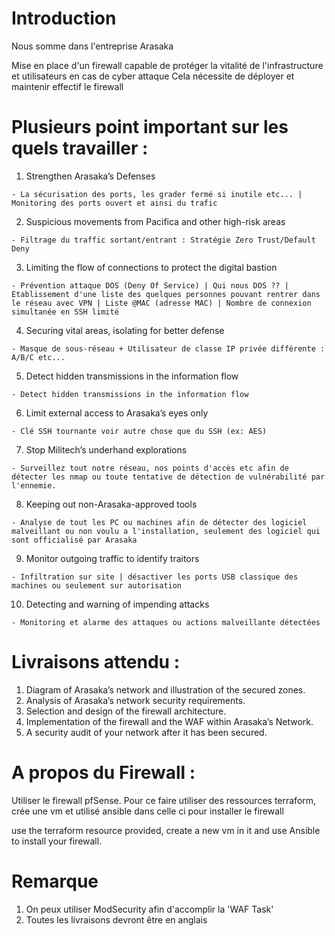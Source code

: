 # Introduction
Nous somme dans l'entreprise Arasaka

Mise en place d'un firewall capable de protéger la vitalité de l'infrastructure et utilisateurs en cas de cyber attaque
Cela nécessite de déployer et maintenir effectif le firewall

# Plusieurs point important sur les quels travailler :
1. Strengthen Arasaka’s Defenses
```
- La sécurisation des ports, les grader fermé si inutile etc... | Monitoring des ports ouvert et ainsi du trafic
```

2. Suspicious movements from Pacifica and other high-risk areas
```
- Filtrage du traffic sortant/entrant : Stratégie Zero Trust/Default Deny
```

3. Limiting the flow of connections to protect the digital bastion
```
- Prévention attaque DOS (Deny Of Service) | Qui nous DOS ?? | Etablissement d'une liste des quelques personnes pouvant rentrer dans le réseau avec VPN | Liste @MAC (adresse MAC) | Nombre de connexion simultanée en SSH limité
```

4. Securing vital areas, isolating for better defense
```
- Masque de sous-réseau + Utilisateur de classe IP privée différente : A/B/C etc...
```

5. Detect hidden transmissions in the information flow
```
- Detect hidden transmissions in the information flow
```

6. Limit external access to Arasaka’s eyes only
```
- Clé SSH tournante voir autre chose que du SSH (ex: AES)
```

7. Stop Militech’s underhand explorations
```
- Surveillez tout notre réseau, nos points d'accès etc afin de détecter les nmap ou toute tentative de détection de vulnérabilité par l'ennemie.
```

8. Keeping out non-Arasaka-approved tools
```
- Analyse de tout les PC ou machines afin de détecter des logiciel malveillant ou non voulu a l'installation, seulement des logiciel qui sont officialisé par Arasaka
```

9. Monitor outgoing traffic to identify traitors
```
- Infiltration sur site | désactiver les ports USB classique des machines ou seulement sur autorisation
```

10. Detecting and warning of impending attacks
```
- Monitoring et alarme des attaques ou actions malveillante détectées
```

# Livraisons attendu :
1. Diagram of Arasaka’s network and illustration of the secured zones.
2. Analysis of Arasaka’s network security requirements.
3. Selection and design of the firewall architecture.
4. Implementation of the firewall and the WAF within Arasaka’s Network.
5. A security audit of your network after it has been secured.

# A propos du Firewall : 
Utiliser le firewall pfSense. Pour ce faire utiliser des ressources terraform, crée une vm et utilisé ansible dans celle ci pour installer le firewall

use the terraform resource provided,
create a new vm in it and use Ansible to install your firewall.


# Remarque
1. On peux utiliser ModSecurity afin d'accomplir la 'WAF Task'
2. Toutes les livraisons devront être en anglais

